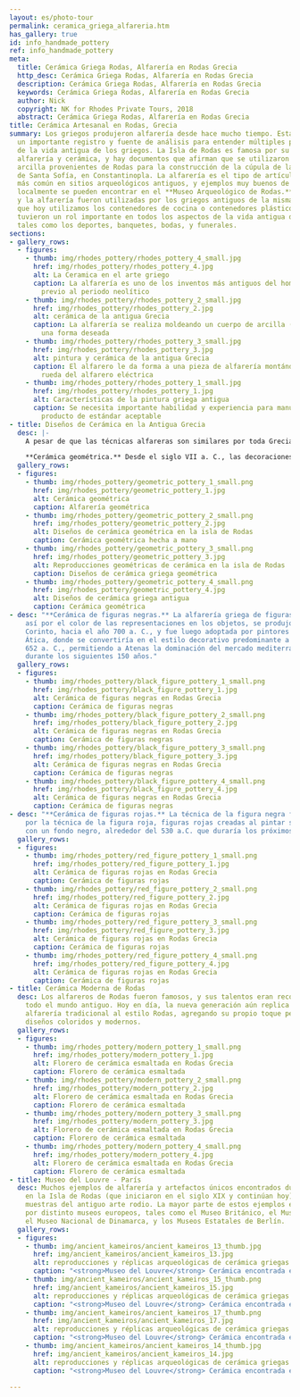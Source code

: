 ```yaml
---
layout: es/photo-tour
permalink: ceramica_griega_alfareria.htm
has_gallery: true
id: info_handmade_pottery
ref: info_handmade_pottery
meta:
  title: Cerámica Griega Rodas, Alfarería en Rodas Grecia
  http_desc: Cerámica Griega Rodas, Alfarería en Rodas Grecia
  description: Cerámica Griega Rodas, Alfarería en Rodas Grecia
  keywords: Cerámica Griega Rodas, Alfarería en Rodas Grecia
  author: Nick
  copyright: NK for Rhodes Private Tours, 2018
  abstract: Cerámica Griega Rodas, Alfarería en Rodas Grecia
title: Cerámica Artesanal en Rodas, Grecia
summary: Los griegos produjeron alfarería desde hace mucho tiempo. Esta práctica representa
  un importante registro y fuente de análisis para entender múltiples periodos históricos
  de la vida antigua de los griegos. La Isla de Rodas es famosa por su tradición de
  alfarería y cerámica, y hay documentos que afirman que se utilizaron bloques de
  arcilla provenientes de Rodas para la construcción de la cúpula de la catedral bizantina
  de Santa Sofía, en Constantinopla. La alfarería es el tipo de artículo de hallazgo
  más común en sitios arqueológicos antiguos, y ejemplos muy buenos de trabajos hechos
  localmente se pueden encontrar en el **Museo Arqueológico de Rodas.** La cerámica
  y la alfarería fueron utilizadas por los griegos antiguos de la misma forma en la
  que hoy utilizamos los contenedores de cocina o contenedores plásticos, y evidentemente
  tuvieron un rol importante en todos los aspectos de la vida antigua de los griegos,
  tales como los deportes, banquetes, bodas, y funerales.
sections:
- gallery_rows:
  - figures:
    - thumb: img/rhodes_pottery/rhodes_pottery_4_small.jpg
      href: img/rhodes_pottery/rhodes_pottery_4.jpg
      alt: La Ceramica en el arte griego
      caption: La alfarería es uno de los inventos más antiguos del hombre, con origen
        previo al periodo neolítico
    - thumb: img/rhodes_pottery/rhodes_pottery_2_small.jpg
      href: img/rhodes_pottery/rhodes_pottery_2.jpg
      alt: cerámica de la antigua Grecia
      caption: La alfarería se realiza moldeando un cuerpo de arcilla (cerámica) en
        una forma deseada
    - thumb: img/rhodes_pottery/rhodes_pottery_3_small.jpg
      href: img/rhodes_pottery/rhodes_pottery_3.jpg
      alt: pintura y cerámica de la antigua Grecia
      caption: El alfarero le da forma a una pieza de alfarería montándola sobre una
        rueda del alfarero eléctrica
    - thumb: img/rhodes_pottery/rhodes_pottery_1_small.jpg
      href: img/rhodes_pottery/rhodes_pottery_1.jpg
      alt: Características de la pintura griega antigua
      caption: Se necesita importante habilidad y experiencia para manufacturar un
        producto de estándar aceptable
- title: Diseños de Cerámica en la Antigua Grecia
  desc: |-
    A pesar de que las técnicas alfareras son similares por toda Grecia, en el lado este del Mar Egeo (Grecia oriental – Isla de Rodas) la decoración en alfarería estaba más basada en espirales, patrones curvilíneos, y dibujos alegres. Hoy en día, aún se fabrican réplicas de los diseños producidos en aquellos tiempos, junto con diseños más modernos de una generación más joven.

    **Cerámica geométrica.** Desde el siglo VII a. C., las decoraciones geométricas comenzaron a incluir estilizaciones de figuras humanas, aves, y animales, mientras se cubría casi toda la superficie del objeto con líneas gruesas y formas pintadas de color café, negro, y otras decoraciones geométricas (dando lugar al nombre de este estilo).
  gallery_rows:
  - figures:
    - thumb: img/rhodes_pottery/geometric_pottery_1_small.png
      href: img/rhodes_pottery/geometric_pottery_1.jpg
      alt: Cerámica geométrica
      caption: Alfarería geométrica
    - thumb: img/rhodes_pottery/geometric_pottery_2_small.png
      href: img/rhodes_pottery/geometric_pottery_2.jpg
      alt: Diseños de cerámica geométrica en la isla de Rodas
      caption: Cerámica geométrica hecha a mano
    - thumb: img/rhodes_pottery/geometric_pottery_3_small.png
      href: img/rhodes_pottery/geometric_pottery_3.jpg
      alt: Reproducciones geométricas de cerámica en la isla de Rodas
      caption: Diseños de cerámica griega geométrica
    - thumb: img/rhodes_pottery/geometric_pottery_4_small.png
      href: img/rhodes_pottery/geometric_pottery_4.jpg
      alt: Diseños de cerámica griega antigua
      caption: Cerámica geométrica
- desc: "**Cerámica de figuras negras.** La alfarería griega de figuras negras, nombrada
    así por el color de las representaciones en los objetos, se produjo primero en
    Corinto, hacia el año 700 a. C., y fue luego adoptada por pintores alfareros en
    Ática, donde se convertiría en el estilo decorativo predominante a partir del
    652 a. C., permitiendo a Atenas la dominación del mercado mediterráneo de alfarería
    durante los siguientes 150 años."
  gallery_rows:
  - figures:
    - thumb: img/rhodes_pottery/black_figure_pottery_1_small.png
      href: img/rhodes_pottery/black_figure_pottery_1.jpg
      alt: Cerámica de figuras negras en Rodas Grecia
      caption: Cerámica de figuras negras
    - thumb: img/rhodes_pottery/black_figure_pottery_2_small.png
      href: img/rhodes_pottery/black_figure_pottery_2.jpg
      alt: Cerámica de figuras negras en Rodas Grecia
      caption: Cerámica de figuras negras
    - thumb: img/rhodes_pottery/black_figure_pottery_3_small.png
      href: img/rhodes_pottery/black_figure_pottery_3.jpg
      alt: Cerámica de figuras negras en Rodas Grecia
      caption: Cerámica de figuras negras
    - thumb: img/rhodes_pottery/black_figure_pottery_4_small.png
      href: img/rhodes_pottery/black_figure_pottery_4.jpg
      alt: Cerámica de figuras negras en Rodas Grecia
      caption: Cerámica de figuras negras
- desc: "**Cerámica de figuras rojas.** La técnica de la figura negra fue reemplazada
    por la técnica de la figura roja, figuras rojas creadas al pintar su contorno
    con un fondo negro, alrededor del 530 a.C. que duraría los próximos 130 años."
  gallery_rows:
  - figures:
    - thumb: img/rhodes_pottery/red_figure_pottery_1_small.png
      href: img/rhodes_pottery/red_figure_pottery_1.jpg
      alt: Cerámica de figuras rojas en Rodas Grecia
      caption: Cerámica de figuras rojas
    - thumb: img/rhodes_pottery/red_figure_pottery_2_small.png
      href: img/rhodes_pottery/red_figure_pottery_2.jpg
      alt: Cerámica de figuras rojas en Rodas Grecia
      caption: Cerámica de figuras rojas
    - thumb: img/rhodes_pottery/red_figure_pottery_3_small.png
      href: img/rhodes_pottery/red_figure_pottery_3.jpg
      alt: Cerámica de figuras rojas en Rodas Grecia
      caption: Cerámica de figuras rojas
    - thumb: img/rhodes_pottery/red_figure_pottery_4_small.png
      href: img/rhodes_pottery/red_figure_pottery_4.jpg
      alt: Cerámica de figuras rojas en Rodas Grecia
      caption: Cerámica de figuras rojas
- title: Cerámica Moderna de Rodas
  desc: Los alfareros de Rodas fueron famosos, y sus talentos eran reconocidos por
    todo el mundo antiguo. Hoy en día, la nueva generación aún replica la popular
    alfarería tradicional al estilo Rodas, agregando su propio toque personal con
    diseños coloridos y modernos.
  gallery_rows:
  - figures:
    - thumb: img/rhodes_pottery/modern_pottery_1_small.png
      href: img/rhodes_pottery/modern_pottery_1.jpg
      alt: Florero de cerámica esmaltada en Rodas Grecia
      caption: Florero de cerámica esmaltada
    - thumb: img/rhodes_pottery/modern_pottery_2_small.png
      href: img/rhodes_pottery/modern_pottery_2.jpg
      alt: Florero de cerámica esmaltada en Rodas Grecia
      caption: Florero de cerámica esmaltada
    - thumb: img/rhodes_pottery/modern_pottery_3_small.png
      href: img/rhodes_pottery/modern_pottery_3.jpg
      alt: Florero de cerámica esmaltada en Rodas Grecia
      caption: Florero de cerámica esmaltada
    - thumb: img/rhodes_pottery/modern_pottery_4_small.png
      href: img/rhodes_pottery/modern_pottery_4.jpg
      alt: Florero de cerámica esmaltada en Rodas Grecia
      caption: Florero de cerámica esmaltada
- title: Museo del Louvre - París
  desc: Muchos ejemplos de alfarería y artefactos únicos encontrados durante las excavaciones
    en la Isla de Rodas (que iniciaron en el siglo XIX y continúan hoy) son buenas
    muestras del antiguo arte rodio. La mayor parte de estos ejemplos están dispersados
    por distinto museos europeos, tales como el Museo Británico, el Museo del Louvre,
    el Museo Nacional de Dinamarca, y los Museos Estatales de Berlín.
  gallery_rows:
  - figures:
    - thumb: img/ancient_kameiros/ancient_kameiros_13_thumb.jpg
      href: img/ancient_kameiros/ancient_kameiros_13.jpg
      alt: reproducciones y réplicas arqueológicas de cerámica griegas
      caption: "<strong>Museo del Louvre</strong> Cerámica encontrada en Kamiros"
    - thumb: img/ancient_kameiros/ancient_kameiros_15_thumb.png
      href: img/ancient_kameiros/ancient_kameiros_15.jpg
      alt: reproducciones y réplicas arqueológicas de cerámica griegas
      caption: "<strong>Museo del Louvre</strong> Cerámica encontrada en Kamiros"
    - thumb: img/ancient_kameiros/ancient_kameiros_17_thumb.png
      href: img/ancient_kameiros/ancient_kameiros_17.jpg
      alt: reproducciones y réplicas arqueológicas de cerámica griegas
      caption: "<strong>Museo del Louvre</strong> Cerámica encontrada en Kamiros"
    - thumb: img/ancient_kameiros/ancient_kameiros_14_thumb.jpg
      href: img/ancient_kameiros/ancient_kameiros_14.jpg
      alt: reproducciones y réplicas arqueológicas de cerámica griegas
      caption: "<strong>Museo del Louvre</strong> Cerámica encontrada en Kamiros"

---
```

